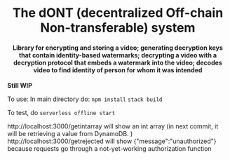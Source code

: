 
<h1 align="center">
The dONT (decentralized Off-chain Non-transferable) system
  <br/>
</h1>

<h4 align="center">
Library for encrypting and storing a video; generating decryption keys that contain identity-based watermarks; decrypting a video with a decryption protocol that embeds a watermark into the video; decodes video to find identity of person for whom it was intended
</h4>

**Still WIP**

To use:
In main directory do:
`npm install`
`stack build`

To test, do
`serverless offline start`

http://localhost:3000/getintarray will show an int array (in next commit, it will be retrieving a value from DynamoDB. )
http://localhost:3000/getrejected will show {"message":"unauthorized"} because requests go through a not-yet-working authorization function




